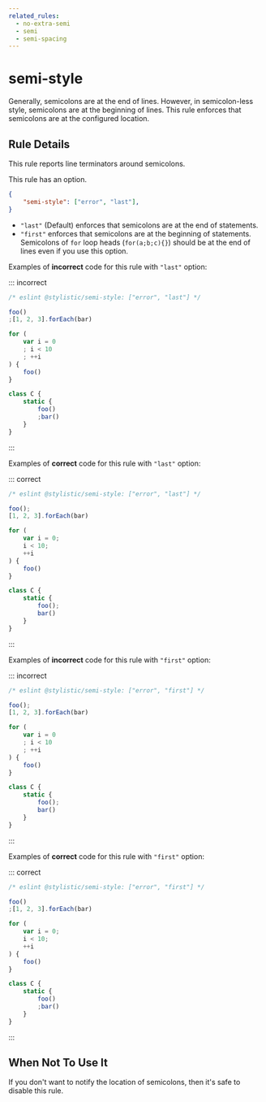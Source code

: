 ```yaml
---
related_rules:
  - no-extra-semi
  - semi
  - semi-spacing
---
```


# semi-style

Generally, semicolons are at the end of lines. However, in semicolon-less style, semicolons are at the beginning of lines. This rule enforces that semicolons are at the configured location.

## Rule Details

This rule reports line terminators around semicolons.

This rule has an option.

```json
{
    "semi-style": ["error", "last"],
}
```

- `"last"` (Default) enforces that semicolons are at the end of statements.
- `"first"` enforces that semicolons are at the beginning of statements. Semicolons of `for` loop heads (`for(a;b;c){}`) should be at the end of lines even if you use this option.

Examples of **incorrect** code for this rule with `"last"` option:

::: incorrect

```js
/* eslint @stylistic/semi-style: ["error", "last"] */

foo()
;[1, 2, 3].forEach(bar)

for (
    var i = 0
    ; i < 10
    ; ++i
) {
    foo()
}

class C {
    static {
        foo()
        ;bar()
    }
}
```

:::

Examples of **correct** code for this rule with `"last"` option:

::: correct

```js
/* eslint @stylistic/semi-style: ["error", "last"] */

foo();
[1, 2, 3].forEach(bar)

for (
    var i = 0;
    i < 10;
    ++i
) {
    foo()
}

class C {
    static {
        foo();
        bar()
    }
}
```

:::

Examples of **incorrect** code for this rule with `"first"` option:

::: incorrect

```js
/* eslint @stylistic/semi-style: ["error", "first"] */

foo();
[1, 2, 3].forEach(bar)

for (
    var i = 0
    ; i < 10
    ; ++i
) {
    foo()
}

class C {
    static {
        foo();
        bar()
    }
}
```

:::

Examples of **correct** code for this rule with `"first"` option:

::: correct

```js
/* eslint @stylistic/semi-style: ["error", "first"] */

foo()
;[1, 2, 3].forEach(bar)

for (
    var i = 0;
    i < 10;
    ++i
) {
    foo()
}

class C {
    static {
        foo()
        ;bar()
    }
}
```

:::

## When Not To Use It

If you don't want to notify the location of semicolons, then it's safe to disable this rule.
